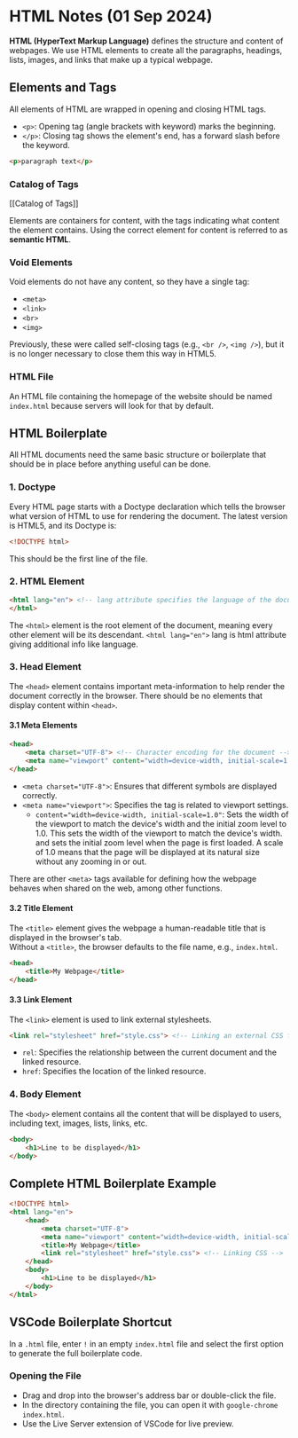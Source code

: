 
# HTML Notes (01 Sep 2024)

**HTML (HyperText Markup Language)** defines the structure and content of webpages. We use HTML elements to create all the paragraphs, headings, lists, images, and links that make up a typical webpage.

## Elements and Tags

All elements of HTML are wrapped in opening and closing HTML tags.

- `<p>`: Opening tag (angle brackets with keyword) marks the beginning.  
- `</p>`: Closing tag shows the element's end, has a forward slash before the keyword.

```html
<p>paragraph text</p>
```

### Catalog of Tags
[[Catalog of Tags]]

Elements are containers for content, with the tags indicating what content the element contains. Using the correct element for content is referred to as **semantic HTML**.

### Void Elements

Void elements do not have any content, so they have a single tag:
- `<meta>`
- `<link>`
- `<br>`
- `<img>`

Previously, these were called self-closing tags (e.g., `<br />`, `<img />`), but it is no longer necessary to close them this way in HTML5.

### HTML File

An HTML file containing the homepage of the website should be named `index.html` because servers will look for that by default.

## HTML Boilerplate

All HTML documents need the same basic structure or boilerplate that should be in place before anything useful can be done.

### 1. Doctype

Every HTML page starts with a Doctype declaration which tells the browser what version of HTML to use for rendering the document. The latest version is HTML5, and its Doctype is:

```html
<!DOCTYPE html>
```

This should be the first line of the file.


### 2. HTML Element

```html
<html lang="en"> <!-- lang attribute specifies the language of the document -->
</html>
```

The `<html>` element is the root element of the document, meaning every other element will be its descendant.
`<html lang="en">`  lang is html attribute giving additional info like language.  

### 3. Head Element

The `<head>` element contains important meta-information to help render the document correctly in the browser. There should be no elements that display content within `<head>`.

#### 3.1 Meta Elements

```html
<head>
    <meta charset="UTF-8"> <!-- Character encoding for the document -->
    <meta name="viewport" content="width=device-width, initial-scale=1.0"> <!-- Controls layout on mobile browsers -->
</head>
```

- `<meta charset="UTF-8">`: Ensures that different symbols are displayed correctly.
- `<meta name="viewport">`: Specifies the tag is related to viewport settings.
  - `content="width=device-width, initial-scale=1.0"`: Sets the width of the viewport to match the device's width and the initial zoom level to 1.0.
  This sets the width of the viewport to match the device's width.
and sets the initial zoom level when the page is first loaded. A scale of 1.0 means that the page will be displayed at its natural size without any zooming in or out.

There are other `<meta>` tags available for defining how the webpage behaves when shared on the web, among other functions.

#### 3.2 Title Element

The `<title>` element gives the webpage a human-readable title that is displayed in the browser's tab.   
Without a `<title>`, the browser defaults to the file name, e.g., `index.html`.

```html
<head>
    <title>My Webpage</title>
</head>
```

#### 3.3 Link Element

The `<link>` element is used to link external stylesheets.

```html
<link rel="stylesheet" href="style.css"> <!-- Linking an external CSS file -->
```

- `rel`: Specifies the relationship between the current document and the linked resource.
- `href`: Specifies the location of the linked resource.

### 4. Body Element

The `<body>` element contains all the content that will be displayed to users, including text, images, lists, links, etc.

```html
<body>
    <h1>Line to be displayed</h1>
</body>
```

## Complete HTML Boilerplate Example

```html
<!DOCTYPE html>
<html lang="en">
    <head>
        <meta charset="UTF-8">
        <meta name="viewport" content="width=device-width, initial-scale=1.0">
        <title>My Webpage</title>
        <link rel="stylesheet" href="style.css"> <!-- Linking CSS -->
    </head>
    <body>
        <h1>Line to be displayed</h1>
    </body>
</html>
```

## VSCode Boilerplate Shortcut

In a `.html` file, enter `!` in an empty `index.html` file and select the first option to generate the full boilerplate code.

### Opening the File

- Drag and drop into the browser's address bar or double-click the file.
- In the directory containing the file, you can open it with `google-chrome index.html`.
- Use the Live Server extension of VSCode for live preview.
